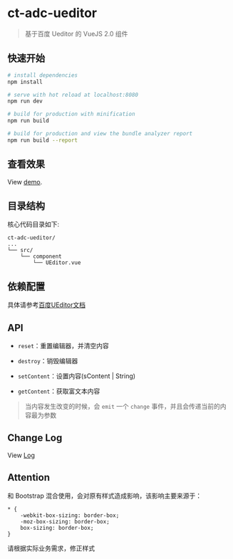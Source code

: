 # ct-adc-ueditor

> 基于百度 Ueditor 的 VueJS 2.0 组件

## 快速开始

``` bash
# install dependencies
npm install

# serve with hot reload at localhost:8080
npm run dev

# build for production with minification
npm run build

# build for production and view the bundle analyzer report
npm run build --report
```

## 查看效果

View [demo](http://htmlpreview.github.io/?https://github.com/ct-adc/ct-adc-ueditor/blob/master/view/demo.html).


## 目录结构

核心代码目录如下:

```
ct-adc-ueditor/
...
└── src/
    └── component
        └── UEditor.vue
```

## 依赖配置

具体请参考[百度UEditor文档](http://fex.baidu.com/ueditor/)

## API

- `reset`：重置编辑器，并清空内容
- `destroy`：销毁编辑器

- `setContent`：设置内容(sContent | String)

- `getContent`：获取富文本内容

> 当内容发生改变的时候，会 `emit` 一个 `change` 事件，并且会传递当前的内容最为参数

## Change Log

View [Log](./ChangeLog.md)

## Attention

和 Bootstrap 混合使用，会对原有样式造成影响，该影响主要来源于：
```
* {
    -webkit-box-sizing: border-box;
    -moz-box-sizing: border-box;
    box-sizing: border-box;
}
```

请根据实际业务需求，修正样式
